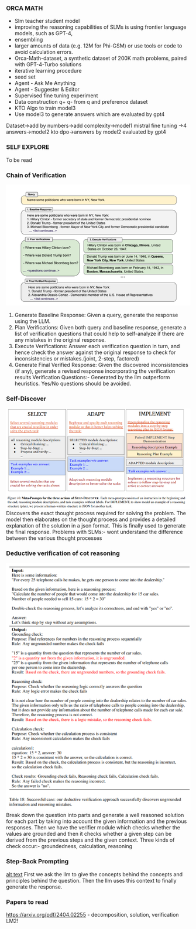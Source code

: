 ### ORCA MATH
- Slm teacher student model
- improving the reasoning capabilities of SLMs is using frontier language models, such as GPT-4,
- ensembling
- larger amounts of data (e.g. 12M for Phi-GSM) or use tools or code to avoid calculation
errors.
-  Orca-Math-dataset, a synthetic dataset of 200K math problems, paired with GPT-4-Turbo solutions
- iterative learning procedure
- seed set
- Agent - Ask Me Anything
- Agent - Suggester & Editor
- Supervised fine tuning experiment
- Data construction q+ q- from q and preference dataset
- KTO Algo to train model3
- Use model3 to generate answers which are evaluated by gpt4


Dataset->add by numbers->add complexity->model1 mistral fine tuning
->4 answers->model2 kto dpo->answers by model2 evaluated by gpt4

### SELF EXPLORE
To be read

### Chain of Verification

![alt text](image-3.png)
1. Generate Baseline Response: Given a query, generate the response using the LLM.
2. Plan Verifications: Given both query and baseline response, generate a list of verification
questions that could help to self-analyze if there are any mistakes in the original response.
3. Execute Verifications: Answer each verification question in turn, and hence check the answer
against the original response to check for inconsistencies or mistakes.(joint, 2-step, factored)
4. Generate Final Verified Response: Given the discovered inconsistencies (if any), generate a
revised response incorporating the verification results
Verification Questions:- Generated by the llm outperform heuristics. Yes/No questions should
be avoided.

### Self-Discover
![alt text](image-4.png)
Discovers the exact thought process required for solving the problem. The model then elaborates
on the thought process and provides a detailed explanation of the solution in a json format.
This is finally used to generate the final response.
Problems with SLMs:- wont understand the difference between the various thought processes

### Deductive verification of cot reasoning
![alt text](image-1.png)
Break down the question into parts and generate a well reasoned solution for each part by taking into account the given information and the previous responses.
Then we have the verifier module which checks whether the values are grounded and then it checks whether a given step can be derived from the previous steps and the given context.
Three kinds of check occur:- groundedness, calculation, reasoning

### Step-Back Prompting
[alt text](image.png)
First we ask the llm to give the concepts behind the concepts and principles behind the question.
Then the llm uses this context to finally generate the response.

### Papers to read
https://arxiv.org/pdf/2404.02255 - decomposition, solution, verification LM2!